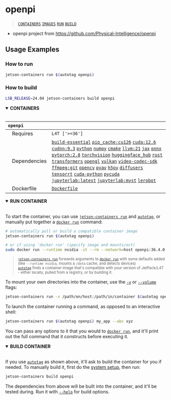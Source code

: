 # openpi

> [`CONTAINERS`](#user-content-containers) [`IMAGES`](#user-content-images) [`RUN`](#user-content-run) [`BUILD`](#user-content-build)

* openpi project from https://github.com/Physical-Intelligence/openpi

## Usage Examples

### How to run

```bash
jetson-containers run $(autotag openpi)
```

### How to build

```bash
LSB_RELEASE=24.04 jetson-containers build openpi
```

<details open>
<summary><b><a id="containers">CONTAINERS</a></b></summary>
<br>

| **`openpi`** | |
| :-- | :-- |
| &nbsp;&nbsp;&nbsp;Requires | `L4T ['>=36']` |
| &nbsp;&nbsp;&nbsp;Dependencies | [`build-essential`](/packages/build/build-essential) [`pip_cache:cu126`](/packages/cuda/cuda) [`cuda:12.6`](/packages/cuda/cuda) [`cudnn:9.3`](/packages/cuda/cudnn) [`python`](/packages/build/python) [`numpy`](/packages/numeric/numpy) [`cmake`](/packages/build/cmake/cmake_pip) [`llvm:21`](/packages/build/llvm) [`jax`](/packages/ml/jax) [`onnx`](/packages/ml/onnx) [`pytorch:2.8`](/packages/pytorch) [`torchvision`](/packages/pytorch/torchvision) [`huggingface_hub`](/packages/llm/huggingface_hub) [`rust`](/packages/build/rust) [`transformers`](/packages/llm/transformers) [`opengl`](/packages/multimedia/opengl) [`vulkan`](/packages/multimedia/vulkan) [`video-codec-sdk`](/packages/multimedia/video-codec-sdk) [`ffmpeg:git`](/packages/multimedia/ffmpeg) [`opencv`](/packages/cv/opencv) [`pyav`](/packages/multimedia/pyav) [`h5py`](/packages/build/h5py) [`diffusers`](/packages/diffusion/diffusers) [`tensorrt`](/packages/cuda/tensorrt) [`cuda-python`](/packages/cuda/cuda-python) [`pycuda`](/packages/cuda/pycuda) [`jupyterlab:latest`](/packages/code/jupyterlab) [`jupyterlab:myst`](/packages/code/jupyterlab) [`lerobot`](/packages/robots/lerobot) |
| &nbsp;&nbsp;&nbsp;Dockerfile | [`Dockerfile`](Dockerfile) |

</details>

<details open>
<summary><b><a id="run">RUN CONTAINER</a></b></summary>
<br>

To start the container, you can use [`jetson-containers run`](/docs/run.md) and [`autotag`](/docs/run.md#autotag), or manually put together a [`docker run`](https://docs.docker.com/engine/reference/commandline/run/) command:
```bash
# automatically pull or build a compatible container image
jetson-containers run $(autotag openpi)

# or if using 'docker run' (specify image and mounts/ect)
sudo docker run --runtime nvidia -it --rm --network=host openpi:36.4.0

```
> <sup>[`jetson-containers run`](/docs/run.md) forwards arguments to [`docker run`](https://docs.docker.com/engine/reference/commandline/run/) with some defaults added (like `--runtime nvidia`, mounts a `/data` cache, and detects devices)</sup><br>
> <sup>[`autotag`](/docs/run.md#autotag) finds a container image that's compatible with your version of JetPack/L4T - either locally, pulled from a registry, or by building it.</sup>

To mount your own directories into the container, use the [`-v`](https://docs.docker.com/engine/reference/commandline/run/#volume) or [`--volume`](https://docs.docker.com/engine/reference/commandline/run/#volume) flags:
```bash
jetson-containers run -v /path/on/host:/path/in/container $(autotag openpi)
```
To launch the container running a command, as opposed to an interactive shell:
```bash
jetson-containers run $(autotag openpi) my_app --abc xyz
```
You can pass any options to it that you would to [`docker run`](https://docs.docker.com/engine/reference/commandline/run/), and it'll print out the full command that it constructs before executing it.
</details>
<details open>
<summary><b><a id="build">BUILD CONTAINER</b></summary>
<br>

If you use [`autotag`](/docs/run.md#autotag) as shown above, it'll ask to build the container for you if needed.  To manually build it, first do the [system setup](/docs/setup.md), then run:
```bash
jetson-containers build openpi
```
The dependencies from above will be built into the container, and it'll be tested during.  Run it with [`--help`](/jetson_containers/build.py) for build options.
</details>
